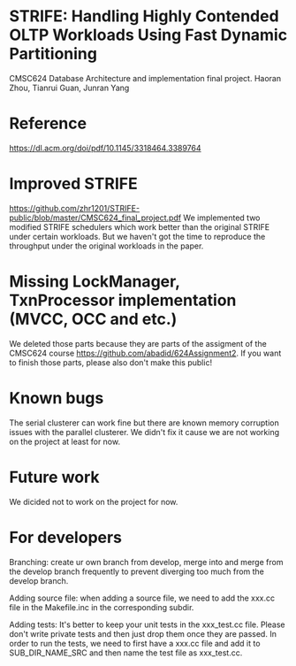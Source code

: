 # STRIFE: Handling Highly Contended OLTP Workloads Using Fast Dynamic Partitioning
CMSC624 Database Architecture and implementation final project. Haoran Zhou, Tianrui Guan, Junran Yang

# Reference
https://dl.acm.org/doi/pdf/10.1145/3318464.3389764

# Improved STRIFE
https://github.com/zhr1201/STRIFE-public/blob/master/CMSC624_final_project.pdf
We implemented two modified STRIFE schedulers which work better than the original STRIFE under certain workloads. But we haven't got the time to reproduce the throughput under the original workloads in the paper.

# Missing LockManager, TxnProcessor implementation (MVCC, OCC and etc.)
We deleted those parts because they are parts of the assigment of the CMSC624 course https://github.com/abadid/624Assignment2. If you want to finish those parts, please also don't make this public!

# Known bugs
The serial clusterer can work fine but there are known memory corruption issues with the parallel clusterer. We didn't fix it cause we are not working on the project at least for now.

# Future work
We dicided not to work on the project for now.

# For developers
Branching: create ur own branch from develop, merge into and merge from the develop branch frequently to prevent diverging too much from the develop branch.

Adding source file: when adding a source file, we need to add the xxx.cc file in the Makefile.inc in the corresponding subdir.

Adding tests: It's better to keep your unit tests in the xxx_test.cc file. Please don't write private tests and then just drop them once they are passed. In order to run the tests, we need to first have a xxx.cc file and add it to SUB_DIR_NAME_SRC and then name the test file as xxx_test.cc.
